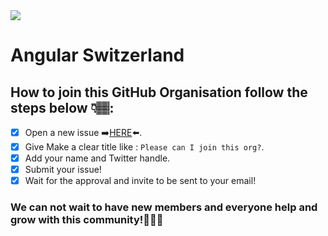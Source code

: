 <img src="https://avatars.githubusercontent.com/u/25280724?s=200&v=4">

# Angular Switzerland

## How to join this GitHub Organisation follow the steps below 👇🏽:

- [x] Open a new issue ➡️[HERE](https://github.com/SwissAngular/members/issues/new)⬅️.
- [x] Give Make a clear title like : `Please can I join this org?`.
- [x] Add your name and Twitter handle.
- [x] Submit your issue!
- [x] Wait for the approval and invite to be sent to your email!

### We can not wait to have new members and everyone help and grow with this community!🧑‍🤝‍🧑
